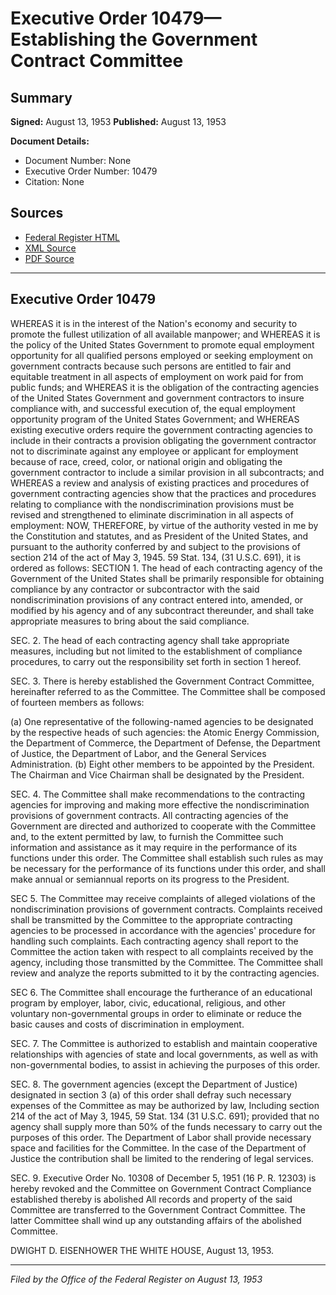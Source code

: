 # Executive Order 10479—Establishing the Government Contract Committee

## Summary

**Signed:** August 13, 1953
**Published:** August 13, 1953

**Document Details:**
- Document Number: None
- Executive Order Number: 10479
- Citation: None

## Sources
- [Federal Register HTML](https://www.presidency.ucsb.edu/documents/executive-order-10479-establishing-the-government-contract-committee)
- [XML Source](None)
- [PDF Source](None)

---

## Executive Order 10479

WHEREAS it is in the interest of the Nation's economy and security to promote the fullest utilization of all available manpower; and
WHEREAS it is the policy of the United States Government to promote equal employment opportunity for all qualified persons employed or seeking employment on government contracts because such persons are entitled to fair and equitable treatment in all aspects of employment on work paid for from public funds; and
WHEREAS it is the obligation of the contracting agencies of the United States Government and government contractors to insure compliance with, and successful execution of, the equal employment opportunity program of the United States Government; and
WHEREAS existing executive orders require the government contracting agencies to include in their contracts a provision obligating the government contractor not to discriminate against any employee or applicant for employment because of race, creed, color, or national origin and obligating the government contractor to include a similar provision in all subcontracts; and
WHEREAS a review and analysis of existing practices and procedures of government contracting agencies show that the practices and procedures relating to compliance with the nondiscrimination provisions must be revised and strengthened to eliminate discrimination in all aspects of employment:
NOW, THEREFORE, by virtue of the authority vested in me by the Constitution and statutes, and as President of the United States, and pursuant to the authority conferred by and subject to the provisions of section 214 of the act of May 3, 1945. 59 Stat. 134, (31 U.S.C. 691), it is ordered as follows:
SECTION 1. The head of each contracting agency of the Government of the United States shall be primarily responsible for obtaining compliance by any contractor or subcontractor with the said nondiscrimination provisions of any contract entered into, amended, or modified by his agency and of any subcontract thereunder, and shall take appropriate measures to bring about the said compliance.

SEC. 2. The head of each contracting agency shall take appropriate measures, including but not limited to the establishment of compliance procedures, to carry out the responsibility set forth in section 1 hereof.

SEC. 3. There is hereby established the Government Contract Committee, hereinafter referred to as the Committee. The Committee shall be composed of fourteen members as follows:

(a) One representative of the following-named agencies to be designated by the respective heads of such agencies: the Atomic Energy Commission, the Department of Commerce, the Department of Defense, the Department of Justice, the Department of Labor, and the General Services Administration.
(b) Eight other members to be appointed by the President. The Chairman and Vice Chairman shall be designated by the President.

SEC. 4. The Committee shall make recommendations to the contracting agencies for improving and making more effective the nondiscrimination provisions of government contracts. All contracting agencies of the Government are directed and authorized to cooperate with the Committee and, to the extent permitted by law, to furnish the Committee such information and assistance as it may require in the performance of its functions under this order. The Committee shall establish such rules as may be necessary for the performance of its functions under this order, and shall make annual or semiannual reports on its progress to the President.

SEC 5. The Committee may receive complaints of alleged violations of the nondiscrimination provisions of government contracts. Complaints received shall be transmitted by the Committee to the appropriate contracting agencies to be processed in accordance with the agencies' procedure for handling such complaints. Each contracting agency shall report to the Committee the action taken with respect to all complaints received by the agency, including those transmitted by the Committee. The Committee shall review and analyze the reports submitted to it by the contracting agencies.

SEC 6. The Committee shall encourage the furtherance of an educational program by employer, labor, civic, educational, religious, and other voluntary non-governmental groups in order to eliminate or reduce the basic causes and costs of discrimination in employment.

SEC. 7. The Committee is authorized to establish and maintain cooperative relationships with agencies of state and local governments, as well as with non-governmental bodies, to assist in achieving the purposes of this order.

SEC. 8. The government agencies (except the Department of Justice) designated in section 3 (a) of this order shall defray such necessary expenses of the Committee as may be authorized by law, Including section 214 of the act of May 3, 1945, 59 Stat. 134 (31 U.S.C. 691); provided that no agency shall supply more than 50% of the funds necessary to carry out the purposes of this order. The Department of Labor shall provide necessary space and facilities for the Committee. In the case of the Department of Justice the contribution shall be limited to the rendering of legal services.

SEC. 9. Executive Order No. 10308 of December 5, 1951 (16 P. R. 12303) is hereby revoked and the Committee on Government Contract Compliance established thereby is abolished All records and property of the said Committee are transferred to the Government Contract Committee. The latter Committee shall wind up any outstanding affairs of the abolished Committee.

DWIGHT D. EISENHOWER
THE WHITE HOUSE,
August 13, 1953.

---

*Filed by the Office of the Federal Register on August 13, 1953*
